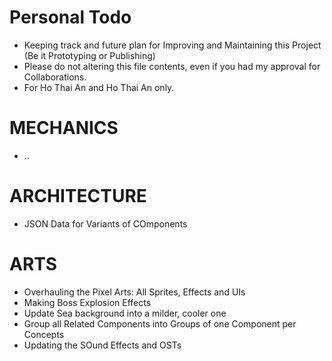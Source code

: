 # Personal Todo
* Keeping track and future plan for Improving and Maintaining this Project (Be it Prototyping or Publishing)
* Please do not altering this file contents, even if you had my approval for Collaborations.
* For Ho Thai An and Ho Thai An only.

# MECHANICS
- ..

# ARCHITECTURE
- JSON Data for Variants of COmponents

# ARTS
- Overhauling the Pixel Arts: All Sprites, Effects and UIs
- Making Boss Explosion Effects
- Update Sea background into a milder, cooler one
- Group all Related Components into Groups of one Component per Concepts
- Updating the SOund Effects and OSTs